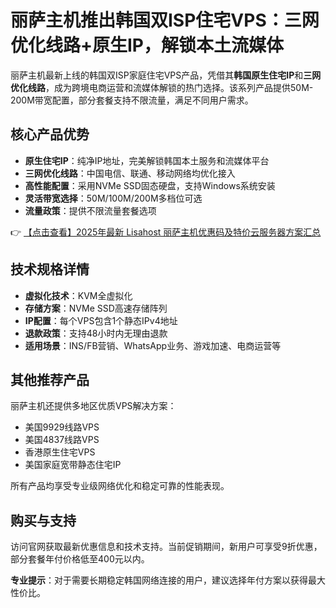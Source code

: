 # 丽萨主机推出韩国双ISP住宅VPS：三网优化线路+原生IP，解锁本土流媒体

丽萨主机最新上线的韩国双ISP家庭住宅VPS产品，凭借其**韩国原生住宅IP**和**三网优化线路**，成为跨境电商运营和流媒体解锁的热门选择。该系列产品提供50M-200M带宽配置，部分套餐支持不限流量，满足不同用户需求。

## 核心产品优势

- **原生住宅IP**：纯净IP地址，完美解锁韩国本土服务和流媒体平台
- **三网优化线路**：中国电信、联通、移动网络均优化接入
- **高性能配置**：采用NVMe SSD固态硬盘，支持Windows系统安装
- **灵活带宽选择**：50M/100M/200M多档位可选
- **流量政策**：提供不限流量套餐选项

👉 [【点击查看】2025年最新 Lisahost 丽萨主机优惠码及特价云服务器方案汇总](https://bit.ly/lisazhuji)

## 技术规格详情

- **虚拟化技术**：KVM全虚拟化
- **存储方案**：NVMe SSD高速存储阵列
- **IP配置**：每个VPS包含1个静态IPv4地址
- **退款政策**：支持48小时内无理由退款
- **适用场景**：INS/FB营销、WhatsApp业务、游戏加速、电商运营等

## 其他推荐产品

丽萨主机还提供多地区优质VPS解决方案：

- 美国9929线路VPS
- 美国4837线路VPS
- 香港原生住宅VPS
- 美国家庭宽带静态住宅IP

所有产品均享受专业级网络优化和稳定可靠的性能表现。

## 购买与支持

访问官网获取最新优惠信息和技术支持。当前促销期间，新用户可享受9折优惠，部分套餐年付价格低至400元以内。

**专业提示**：对于需要长期稳定韩国网络连接的用户，建议选择年付方案以获得最大性价比。